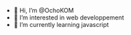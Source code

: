 - 👋 Hi, I’m @OchoKOM
- 👀 I’m interested in web developpement
- 🌱 I’m currently learning javascript

<!---
OchoKOM/OchoKOM is a ✨ special ✨ repository because its `README.md` (this file) appears on your GitHub profile.
You can click the Preview link to take a look at your changes.
--->

